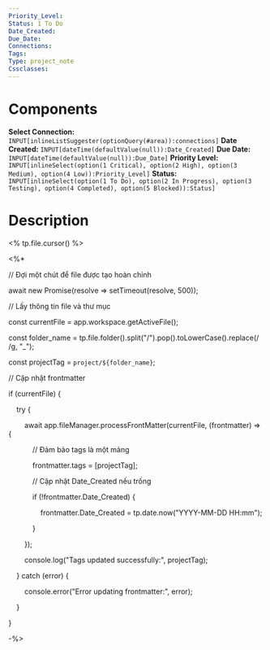 ```yaml
---
Priority_Level: 
Status: 1 To Do
Date_Created: 
Due_Date: 
Connections: 
Tags: 
Type: project_note
Cssclasses: 
---
```

# Components
**Select Connection:** `INPUT[inlineListSuggester(optionQuery(#area)):connections]` 
**Date Created:** `INPUT[dateTime(defaultValue(null)):Date_Created]`
**Due Date:** `INPUT[dateTime(defaultValue(null)):Due_Date]`
**Priority Level:** `INPUT[inlineSelect(option(1 Critical), option(2 High), option(3 Medium), option(4 Low)):Priority_Level]`
**Status:** `INPUT[inlineSelect(option(1 To Do), option(2 In Progress), option(3 Testing), option(4 Completed), option(5 Blocked)):Status]`
# Description

<% tp.file.cursor() %>

<%*

// Đợi một chút để file được tạo hoàn chỉnh

await new Promise(resolve => setTimeout(resolve, 500));

  

// Lấy thông tin file và thư mục

const currentFile = app.workspace.getActiveFile();

const folder_name = tp.file.folder().split("/").pop().toLowerCase().replace(/ /g, "_");

const projectTag = `project/${folder_name}`;

  

// Cập nhật frontmatter

if (currentFile) {

    try {

        await app.fileManager.processFrontMatter(currentFile, (frontmatter) => {

            // Đảm bảo tags là một mảng

            frontmatter.tags = [projectTag];

            // Cập nhật Date_Created nếu trống

            if (!frontmatter.Date_Created) {

                frontmatter.Date_Created = tp.date.now("YYYY-MM-DD HH:mm");

            }

        });

        console.log("Tags updated successfully:", projectTag);

    } catch (error) {

        console.error("Error updating frontmatter:", error);

    }

}

-%>